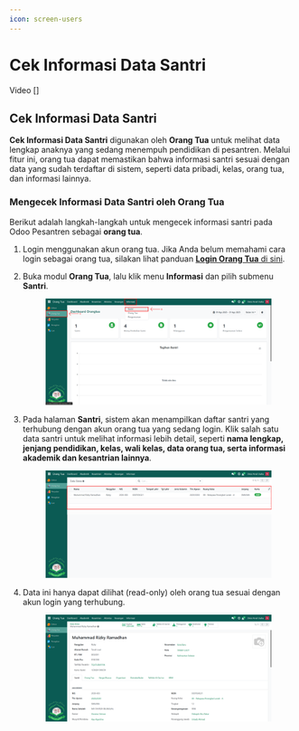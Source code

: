 ```yaml
---
icon: screen-users
---
```


# Cek Informasi Data Santri

Video \[]

## Cek Informasi Data Santri

**Cek Informasi Data Santri** digunakan oleh **Orang Tua** untuk melihat data lengkap anaknya yang sedang menempuh pendidikan di pesantren. Melalui fitur ini, orang tua dapat memastikan bahwa informasi santri sesuai dengan data yang sudah terdaftar di sistem, seperti data pribadi, kelas, orang tua, dan informasi lainnya.

### Mengecek Informasi Data Santri oleh Orang Tua

Berikut adalah langkah-langkah untuk mengecek informasi santri pada Odoo Pesantren sebagai **orang tua**.

1. Login menggunakan akun orang tua. Jika Anda belum memahami cara login sebagai orang tua, silakan lihat panduan [**Login Orang Tua** di sini](../../../setup-and-konfigurasi/role-and-hak-akses-pengguna/panduan-login/login-orang-tua.md).
2.  Buka modul **Orang Tua**, lalu klik menu **Informasi** dan pilih submenu **Santri**.

    <figure><img src="../../../.gitbook/assets/images-594.png" alt=""><figcaption></figcaption></figure>


3.  Pada halaman **Santri**, sistem akan menampilkan daftar santri yang terhubung dengan akun orang tua yang sedang login. Klik salah satu data santri untuk melihat informasi lebih detail, seperti **nama lengkap, jenjang pendidikan, kelas, wali kelas, data orang tua, serta informasi akademik dan kesantrian lainnya**.

    <figure><img src="../../../.gitbook/assets/images-595.png" alt=""><figcaption></figcaption></figure>


4.  Data ini hanya dapat dilihat (read-only) oleh orang tua sesuai dengan akun login yang terhubung.

    <figure><img src="../../../.gitbook/assets/images-596.png" alt=""><figcaption></figcaption></figure>
